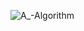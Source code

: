 ![A_-Algorithm](https://github.com/ChoMinkyung/LectureWindowAPI/assets/58170545/fe1b0507-7755-4c0a-a3e9-0c6f35354476)
